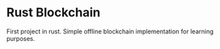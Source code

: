 # Rust Blockchain
First project in rust. Simple offline blockchain implementation for learning purposes.
